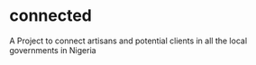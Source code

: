 # connected
A Project to connect artisans and potential clients in all the local governments in Nigeria
